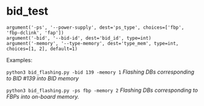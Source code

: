 # bid_test


    argument('-ps', '--power-supply', dest='ps_type', choices=['fbp', 'fbp-dclink', 'fap'])
    argument('-bid', '--bid-id', dest='bid_id', type=int)
    argument('-memory', '--type-memory', dest='type_mem', type=int, choices=[1, 2], default=1)



Examples:

`python3 bid_flashing.py -bid 139 -memory 1` 
_Flashing DBs corresponding to BID #139 into BID memory_


`python3 bid_flashing.py -ps fbp -memory 2`
_Flashing DBs corresponding to FBPs into on-board memory._
